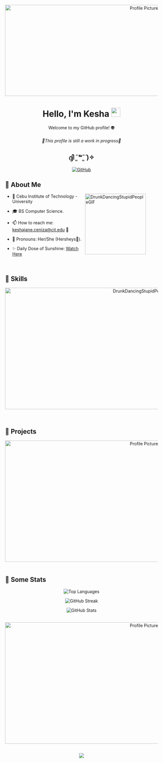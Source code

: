 <!-- Header -->
<p align="center">
  <img src="https://github.com/martianK3jC/martianK3jC/assets/150229810/dc1276fc-b7a5-4a21-bbab-2096201d80dd" alt="Profile Picture" width="900" height = "300"/>
</p>

<h1 align="center">Hello, I'm Kesha <img src="https://emojis.slackmojis.com/emojis/images/1536351075/4594/blob-wave.gif" width="30"/> </h1>

<p align="center">Welcome to my GitHub profile! 👽</p>
<h6 align="center">🫷This profile is still a work in progress🫸</h6>
<h2 align="center">ദ്ദി ˉ͈̀꒳ˉ͈́ )✧</h2>

<!-- Badges -->
<p align="center">
  <a href="https://github.com/martianK3jC">
    <img src="https://img.shields.io/badge/GitHub-martianK3jC-181717?style=round-square&logo=github" alt="GitHub">
  </a>
</p>

<!-- Introduction -->
## 👋 About Me

<div style="margin-right: 20px;">
  <p>
    <img src="https://github.com/martianK3jC/martianK3jC/assets/150229810/43075790-7e0a-4fca-af87-de71c0392724" alt="DrunkDancingStupidPeopleGIF" width="200" height="200" align="right" style="margin-right: 20px;"/>
  </p>
</div>

- 🏫 Cebu Institute of Technology - University

- 🎓 BS Computer Science.
  
- 📫 How to reach me: keshajane.ceniza@cit.edu 🦆
  
- 🍫 Pronouns: Her/She (Hersheys🫢).
  
- ✨ Daily Dose of Sunshine: [Watch Here](https://www.youtube.com/watch?v=QBc7rUduBUg&t=1)

<br>

<!-- Skills -->
## 🔧 Skills
<p align="center">
  <img src="https://github.com/martianK3jC/martianK3jC/assets/150229810/b7c27a51-8f8d-4968-8674-bdd0cf118f12" alt="DrunkDancingStupidPeopleGIF" width="900" height = "400"/>
</p>

<br>

<!-- Projects -->
## 📂 Projects
<div align="center">
  <img src="https://github.com/martianK3jC/martianK3jC/assets/150229810/56a760fa-7b31-48a4-bfbe-8a640295f8d3" alt="Profile Picture" width="900" height = "400"/>
</div>

<br>

<!-- My Statistics -->
## 📶 Some Stats

<!-- Top Languages -->
<p align="center">
  <img src="https://github-readme-stats.vercel.app/api/top-langs/?username=martianK3jC&theme=radical&hide_border=true&include_all_commits=false&count_private=true&layout=compact" alt="Top Languages" />
</p>

<!-- GitHub Streak -->
<p align="center">
  <img src="https://github-readme-streak-stats-two-sand.vercel.app?user=martianK3jC&theme=radical&border_radius=4.5" alt="GitHub Streak" />
</p>

<!-- GitHub Stats -->
<p align="center">
  <img src="https://github-readme-stats.vercel.app/api?username=martianK3jC&show_icons=true&theme=radical&hide_border=true" alt="GitHub Stats" />
</p>

<!-- Footer -->
<br>
<div align="center">
  <img src="https://github.com/martianK3jC/martianK3jC/assets/150229810/ca343634-4abd-46a1-af00-eaf05da28e34" alt="Profile Picture" width="900" height = "400"/>
</div>
<br/>

<p align="center">
  <img src="https://komarev.com/ghpvc/?username=tag-an ko lagi"/>
  
</p>
